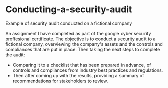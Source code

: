 # Conducting-a-security-audit
Example of security audit conducted on a fictional company

An assignment I have completed as part of the google cyber security proffesional certificate. The objective is to conduct a security audit to a fictional company, overviewing the company's assets and the controls and compliances that are put in place. Then taking the next steps to complete the audit:

* Comparing it to a checklist that has been prepared in advance, of controls and compliances from industry best practices and regulations.
* Then after coming up with the results, providing a summary of recommendations for stakeholders to review.

